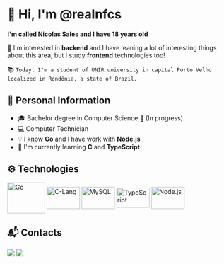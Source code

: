 # 👋 Hi, I'm @realnfcs

**I'm called Nicolas Sales and I have 18 years old**

👀 I'm interested in **backend** and I have leaning a lot of interesting things about this area, but I study **frontend** technologies too!

📚 `Today, I'm a student of UNIR university in capital Porto Velho localized in Rondônia, a state of Brazil.`

## 💬 Personal Information
- 🎓 Bachelor degree in Computer Science 🔄 (In progress)
- 💻 Computer Technician
- 💡 I know **Go** and I have work with **Node.js**
- 🌱 I'm currently learning **C** and **TypeScript** 

## ⚙️ Technologies
<p align="left">
  <img align="center" height=70em width=85em alt="Go" src="https://cdn.jsdelivr.net/gh/devicons/devicon/icons/go/go-original-wordmark.svg" />
  <img align="center" height=50em width=75em alt="C-Lang" src="https://cdn.jsdelivr.net/gh/devicons/devicon/icons/c/c-original.svg" />
  <img align="center" height=50em width=75em alt="MySQL" src="https://cdn.jsdelivr.net/gh/devicons/devicon/icons/mysql/mysql-original.svg" />
  <img align="center" height=45em width=75em alt="TypeScript" src="https://cdn.jsdelivr.net/gh/devicons/devicon/icons/typescript/typescript-original.svg" />
  <img align="center" height=50em width=75em alt="Node.js" src="https://cdn.jsdelivr.net/gh/devicons/devicon/icons/nodejs/nodejs-original.svg" />
</p>

## 📬 Contacts
<a href="mailto:nicolas.cavalcante.dev@gmail.com" target="_blank"><img src="https://img.shields.io/badge/Gmail-D14836?style=for-the-badge&logo=gmail&logoColor=white" target="_blank"></a>
<a href="https://www.linkedin.com/in/nicolas-sales-88b084256/" target="_blank"><img src="https://img.shields.io/badge/LinkedIn-0077B5?style=for-the-badge&logo=linkedin&logoColor=white" target="_blank"></a>

